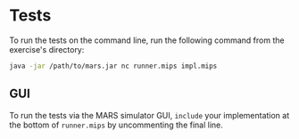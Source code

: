 # Tests

To run the tests on the command line, run the following command from the exercise's directory:

```bash
java -jar /path/to/mars.jar nc runner.mips impl.mips
```

## GUI

To run the tests via the MARS simulator GUI, `include` your implementation at the bottom of `runner.mips`
by uncommenting the final line.
